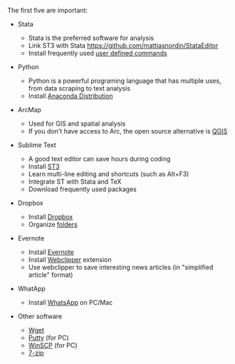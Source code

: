 The first five are important:

* Stata
  - Stata is the preferred software for analysis
  - Link ST3 with Stata https://github.com/mattiasnordin/StataEditor
  - Install frequently used [user defined commands](Stata-ado)

* Python 
  - Python is a powerful programing language that has multiple uses, from data scraping to text analysis
  - Install [Anaconda Distribution](https://www.anaconda.com/distribution/)

* ArcMap
  - Used for GIS and spatial analysis
  - If you don't have access to Arc, the open source alternative is [QGIS](https://qgis.org)

* Sublime Text
  - A good text editor can save hours during coding
  - Install [ST3](https://www.sublimetext.com/)
  - Learn multi-line editing and shortcuts (such as Alt+F3)
  - Integrate ST with Stata and TeX
  - Download frequently used packages

* Dropbox
  - Install [Dropbox](https://www.dropbox.com/)
  - Organize [folders](Dropbox-folder-organization) 

* Evernote
  - Install [Evernote](https://evernote.com/)
  - Install [Webclipper](https://evernote.com/products/webclipper) extension 
  - Use webclipper to save interesting news articles (in "simplified article" format)

* WhatApp
  - Install [WhatsApp](https://www.whatsapp.com/download/) on PC/Mac

* Other software
  - [Wget](https://www.gnu.org/software/wget/)
  - [Putty](https://www.putty.org/) (for PC)
  - [WinSCP](https://winscp.net/eng/download.php) (for PC)
  - [7-zip](https://www.7-zip.org/)